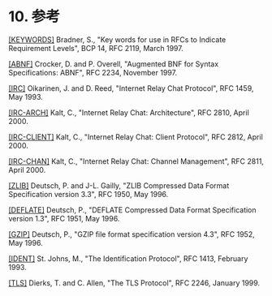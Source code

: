 # 10. 参考

[[KEYWORDS]](https://datatracker.ietf.org/doc/html/rfc2119)
Bradner, S., "Key words for use in RFCs to Indicate Requirement Levels", BCP 14, RFC 2119, March 1997.

[[ABNF]](https://datatracker.ietf.org/doc/html/rfc2234)
Crocker, D. and P. Overell, "Augmented BNF for Syntax Specifications: ABNF", RFC 2234, November 1997.

[[IRC]](https://solareenlo.com/rfc1459)
Oikarinen, J. and D. Reed, "Internet Relay Chat Protocol", RFC 1459, May 1993.

[[IRC-ARCH]](https://solareenlo.com/rfc2810)
Kalt, C., "Internet Relay Chat: Architecture", RFC 2810, April 2000.

[[IRC-CLIENT]](https://solareenlo.com/rfc2812)
Kalt, C., "Internet Relay Chat: Client Protocol", RFC 2812, April 2000.


[[IRC-CHAN]](https://solareenlo.com/rfc2811)
Kalt, C., "Internet Relay Chat: Channel Management", RFC 2811, April 2000.

[[ZLIB]](https://datatracker.ietf.org/doc/html/rfc1950)
Deutsch, P. and J-L. Gailly, "ZLIB Compressed Data Format Specification version 3.3", RFC 1950, May 1996.

[[DEFLATE]](https://datatracker.ietf.org/doc/html/rfc1951)
Deutsch, P., "DEFLATE Compressed Data Format Specification version 1.3", RFC 1951, May 1996.

[[GZIP]](https://datatracker.ietf.org/doc/html/rfc1952)
Deutsch, P., "GZIP file format specification version 4.3", RFC 1952, May 1996.

[[IDENT]](https://datatracker.ietf.org/doc/html/rfc1993)
St. Johns, M., "The Identification Protocol", RFC 1413, February 1993.

[[TLS]](https://datatracker.ietf.org/doc/html/rfc1999)
Dierks, T. and C. Allen, "The TLS Protocol", RFC 2246, January 1999.
